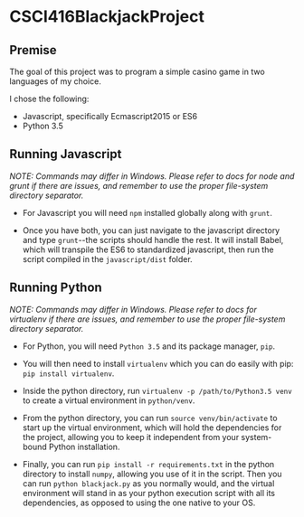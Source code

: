 # CSCI416BlackjackProject

## Premise

The goal of this project was to program a simple casino game in two languages of my choice.

I chose the following:

* Javascript, specifically Ecmascript2015 or ES6
* Python 3.5

## Running Javascript

*NOTE: Commands may differ in Windows. Please refer to docs for node and grunt if there are issues, and remember to use the proper file-system directory separator.*

* For Javascript you will need `npm` installed globally along with `grunt`.

* Once you have both, you can just navigate to the javascript directory and type `grunt`--the scripts should handle the rest. It will install Babel, which will transpile the ES6 to standardized javascript, then run the script compiled in the `javascript/dist` folder.

## Running Python

*NOTE: Commands may differ in Windows. Please refer to docs for virtualenv if there are issues, and remember to use the proper file-system directory separator.*

* For Python, you will need `Python 3.5` and its package manager, `pip`.

* You will then need to install `virtualenv` which you can do easily with pip: `pip install virtualenv`.

* Inside the python directory, run `virtualenv -p /path/to/Python3.5 venv` to create a virtual environment in `python/venv`.

* From the python directory, you can run `source venv/bin/activate` to start up the virtual environment, which will hold the dependencies for the project, allowing you to keep it independent from your system-bound Python installation.

* Finally, you can run `pip install -r requirements.txt` in the python directory to install `numpy`, allowing you use of it in the script. Then you can run `python blackjack.py` as you normally would, and the virtual environment will stand in as your python execution script with all its dependencies, as opposed to using the one native to your OS.
